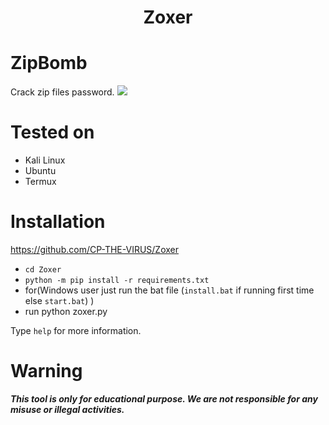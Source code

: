 <h1 align="center">Zoxer </h1>

# ZipBomb
Crack zip files password.
![](zk.png)

# Tested on
- Kali Linux
- Ubuntu
- Termux

# Installation
https://github.com/CP-THE-VIRUS/Zoxer
- `cd Zoxer`
- `python -m pip install -r requirements.txt`
- for(Windows user just run the bat file (`install.bat` if running first time else `start.bat`) )
- run python zoxer.py

Type `help` for more information.

# Warning
***This tool is only for educational purpose. We are not responsible for any misuse or illegal activities.***